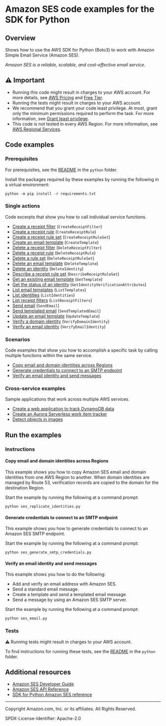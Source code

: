 <!--Generated by WRITEME on 2023-10-13 17:49:17.247290 (UTC)-->
# Amazon SES code examples for the SDK for Python

## Overview

Shows how to use the AWS SDK for Python (Boto3) to work with Amazon Simple Email Service (Amazon SES).

<!--custom.overview.start-->
<!--custom.overview.end-->

*Amazon SES is a reliable, scalable, and cost-effective email service.*

## ⚠ Important

* Running this code might result in charges to your AWS account. For more details, see [AWS Pricing](https://aws.amazon.com/pricing/?aws-products-pricing.sort-by=item.additionalFields.productNameLowercase&aws-products-pricing.sort-order=asc&awsf.Free%20Tier%20Type=*all&awsf.tech-category=*all) and [Free Tier](https://aws.amazon.com/free/?all-free-tier.sort-by=item.additionalFields.SortRank&all-free-tier.sort-order=asc&awsf.Free%20Tier%20Types=*all&awsf.Free%20Tier%20Categories=*all).
* Running the tests might result in charges to your AWS account.
* We recommend that you grant your code least privilege. At most, grant only the minimum permissions required to perform the task. For more information, see [Grant least privilege](https://docs.aws.amazon.com/IAM/latest/UserGuide/best-practices.html#grant-least-privilege).
* This code is not tested in every AWS Region. For more information, see [AWS Regional Services](https://aws.amazon.com/about-aws/global-infrastructure/regional-product-services).

<!--custom.important.start-->
<!--custom.important.end-->

## Code examples

### Prerequisites

For prerequisites, see the [README](../../README.md#Prerequisites) in the `python` folder.

Install the packages required by these examples by running the following in a virtual environment:

```
python -m pip install -r requirements.txt
```

<!--custom.prerequisites.start-->
<!--custom.prerequisites.end-->

### Single actions

Code excerpts that show you how to call individual service functions.

* [Create a receipt filter](ses_receipt_handler.py#L34) (`CreateReceiptFilter`)
* [Create a receipt rule](ses_receipt_handler.py#L148) (`CreateReceiptRule`)
* [Create a receipt rule set](ses_receipt_handler.py#L94) (`CreateReceiptRuleSet`)
* [Create an email template](ses_templates.py#L69) (`CreateTemplate`)
* [Delete a receipt filter](ses_receipt_handler.py#L79) (`DeleteReceiptFilter`)
* [Delete a receipt rule](ses_receipt_handler.py#L203) (`DeleteReceiptRule`)
* [Delete a rule set](ses_receipt_handler.py#L221) (`DeleteReceiptRuleSet`)
* [Delete an email template](ses_templates.py#L94) (`DeleteTemplate`)
* [Delete an identity](ses_identities.py#L108) (`DeleteIdentity`)
* [Describe a receipt rule set](ses_receipt_handler.py#L184) (`DescribeReceiptRuleSet`)
* [Get an existing email template](ses_templates.py#L110) (`GetTemplate`)
* [Get the status of an identity](ses_identities.py#L86) (`GetIdentityVerificationAttributes`)
* [List email templates](ses_templates.py#L132) (`ListTemplates`)
* [List identities](ses_identities.py#L123) (`ListIdentities`)
* [List receipt filters](ses_receipt_handler.py#L61) (`ListReceiptFilters`)
* [Send email](ses_email.py#L60) (`SendEmail`)
* [Send templated email](ses_email.py#L98) (`SendTemplatedEmail`)
* [Update an email template](ses_templates.py#L150) (`UpdateTemplate`)
* [Verify a domain identity](ses_identities.py#L28) (`VerifyDomainIdentity`)
* [Verify an email identity](ses_identities.py#L52) (`VerifyEmailIdentity`)

### Scenarios

Code examples that show you how to accomplish a specific task by calling multiple
functions within the same service.

* [Copy email and domain identities across Regions](ses_replicate_identities.py)
* [Generate credentials to connect to an SMTP endpoint](ses_generate_smtp_credentials.py)
* [Verify an email identity and send messages](ses_email.py)

### Cross-service examples

Sample applications that work across multiple AWS services.

* [Create a web application to track DynamoDB data](../../cross_service/dynamodb_item_tracker)
* [Create an Aurora Serverless work item tracker](../../cross_service/aurora_item_tracker)
* [Detect objects in images](../../cross_service/photo_analyzer)

## Run the examples

### Instructions


<!--custom.instructions.start-->
<!--custom.instructions.end-->



#### Copy email and domain identities across Regions

This example shows you how to copy Amazon SES email and domain identities from one AWS Region to another. When domain identities are managed by Route 53, verification records are copied to the domain for the destination Region.


<!--custom.scenario_prereqs.ses_Scenario_ReplicateIdentities.start-->
<!--custom.scenario_prereqs.ses_Scenario_ReplicateIdentities.end-->

Start the example by running the following at a command prompt:

```
python ses_replicate_identities.py
```


<!--custom.scenarios.ses_Scenario_ReplicateIdentities.start-->
<!--custom.scenarios.ses_Scenario_ReplicateIdentities.end-->

#### Generate credentials to connect to an SMTP endpoint

This example shows you how to generate credentials to connect to an Amazon SES SMTP endpoint.


<!--custom.scenario_prereqs.ses_Scenario_GenerateSmtpCredentials.start-->
<!--custom.scenario_prereqs.ses_Scenario_GenerateSmtpCredentials.end-->

Start the example by running the following at a command prompt:

```
python ses_generate_smtp_credentials.py
```


<!--custom.scenarios.ses_Scenario_GenerateSmtpCredentials.start-->
<!--custom.scenarios.ses_Scenario_GenerateSmtpCredentials.end-->

#### Verify an email identity and send messages

This example shows you how to do the following:

* Add and verify an email address with Amazon SES.
* Send a standard email message.
* Create a template and send a templated email message.
* Send a message by using an Amazon SES SMTP server.

<!--custom.scenario_prereqs.ses_Scenario_SendEmail.start-->
<!--custom.scenario_prereqs.ses_Scenario_SendEmail.end-->

Start the example by running the following at a command prompt:

```
python ses_email.py
```


<!--custom.scenarios.ses_Scenario_SendEmail.start-->
<!--custom.scenarios.ses_Scenario_SendEmail.end-->

### Tests

⚠ Running tests might result in charges to your AWS account.


To find instructions for running these tests, see the [README](../../README.md#Tests)
in the `python` folder.



<!--custom.tests.start-->
<!--custom.tests.end-->

## Additional resources

* [Amazon SES Developer Guide](https://docs.aws.amazon.com/ses/latest/dg/Welcome.html)
* [Amazon SES API Reference](https://docs.aws.amazon.com/ses/latest/APIReference/Welcome.html)
* [SDK for Python Amazon SES reference](https://boto3.amazonaws.com/v1/documentation/api/latest/reference/services/ses.html)

<!--custom.resources.start-->
<!--custom.resources.end-->

---

Copyright Amazon.com, Inc. or its affiliates. All Rights Reserved.

SPDX-License-Identifier: Apache-2.0
